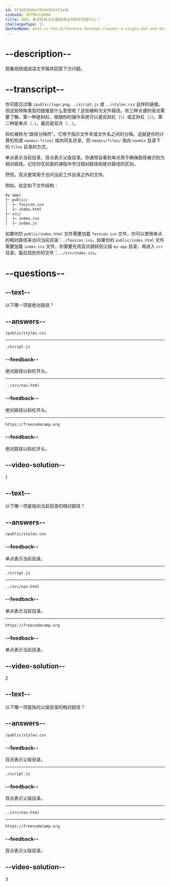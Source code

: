 ```yaml
---
id: 6716830dbaf95da9564f2e3b
videoId: 5EfMkiLB9BA
title: 斜杠、单点和双点在路径语法中的区别是什么？
challengeType: 11
dashedName: what-is-the-difference-between-slashes-a-single-dot-and-double-dot-in-path-syntax
---
```


# --description--

观看视频或阅读文字稿并回答下方问题。

# --transcript--

你可能见过像 `/public/logo.png`、`./script.js` 或 `../styles.css` 这样的链接。但这些特殊类型的链接是什么意思呢？这些被称为文件路径。有三种关键的语法需要了解。第一种是斜杠，根据你的操作系统可以是反斜杠（`\`）或正斜杠（`/`）。第二种是单点（`.`）。最后是双点（`..`）。

斜杠被称为“路径分隔符”。它用于指示文件夹或文件名之间的分隔。这就是你的计算机知道 `naomis-files/` 指向同名目录，而 `naomis/files/` 指向 `naomis` 目录下的 `files` 目录的方式。

单点表示当前目录，双点表示父级目录。你通常会看到单点用于确保路径被识别为相对路径。记住你在前面的课程中学过相对路径和绝对路径的区别。

然而，双点更常用于访问当前工作目录之外的文件。

例如，给定如下文件结构：

```sh
my-app/
├─ public/
│  ├─ favicon.ico
│  ├─ index.html
├─ src/
│  ├─ index.css
│  ├─ index.js
```

如果你的 `public/index.html` 文件需要加载 `favicon.ico` 文件，你可以使用单点的相对路径来访问当前目录：`./favicon.ico`。如果你的 `public/index.html` 文件需要加载 `index.css` 文件，你需要先用双点跳转到父级 `my-app` 目录，再进入 `src` 目录，最后找到你的文件：`../src/index.css`。

# --questions--

## --text--

以下哪一项是绝对路径？

## --answers--

`/public/styles.css`

---

`./script.js`

### --feedback--

绝对路径以斜杠开头。

---

`../src/nav.html`

### --feedback--

绝对路径以斜杠开头。

---

`https://freecodecamp.org`

### --feedback--

绝对路径以斜杠开头。

## --video-solution--

1

## --text--

以下哪一项是指向当前目录的相对路径？

## --answers--

`/public/styles.css`

### --feedback--

单点表示当前目录。

---

`./script.js`

---

`../src/nav.html`

### --feedback--

单点表示当前目录。

---

`https://freecodecamp.org`

### --feedback--

单点表示当前目录。

## --video-solution--

2

## --text--

以下哪一项是指向父级目录的相对路径？

## --answers--

`/public/styles.css`

### --feedback--

双点表示父级目录。

---

`./script.js`

### --feedback--

双点表示父级目录。

---

`../src/nav.html`

---

`https://freecodecamp.org`

### --feedback--

双点表示父级目录。

## --video-solution--

3


